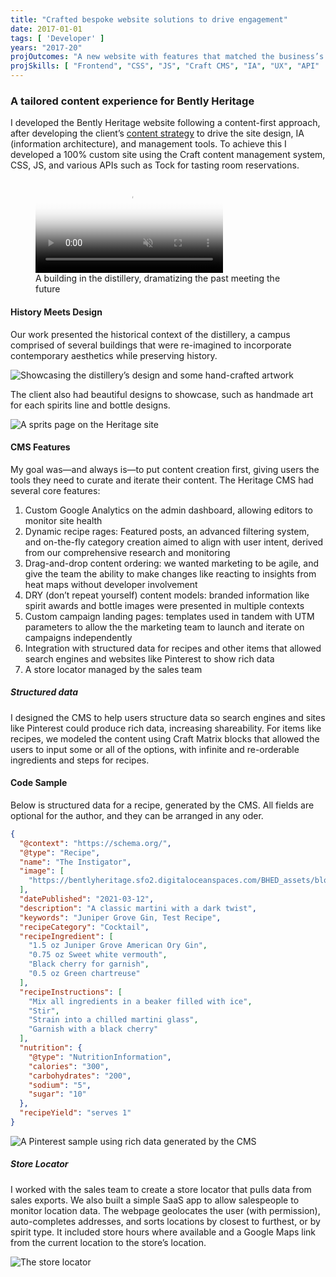 ```yaml
---
title: "Crafted bespoke website solutions to drive engagement"
date: 2017-01-01
tags: [ 'Developer' ]
years: "2017-20"
projOutcomes: "A new website with features that matched the business’s content needs, their brand look and feel, and had features like rich content and store locators that let the marketing team keep their hands on the steering wheel."
projSkills: [ "Frontend", "CSS", "JS", "Craft CMS", "IA", "UX", "API"  ]
---
```


### A tailored content experience for Bently Heritage

I developed the Bently Heritage website following a content-first approach, after developing the client&rsquo;s [content strategy](/projects/heritage-content-strategy) to drive the site design, IA (information architecture), and management tools. To achieve this I developed a 100% custom site using the Craft content management system, CSS, JS, and various APIs such as Tock for tasting room reservations.

<figure>
<video autoplay loop muted playsinline poster="/mill-slide-cover.webp">
  <source src="/mill-slide.mp4" type="video/mp4">
</video>
<figcaption>A building in the distillery, dramatizing the past meeting the future</figcaption>
</figure>

#### History Meets Design

Our work presented the historical context of the distillery, a campus  comprised of several buildings that were re-imagined to incorporate contemporary aesthetics while preserving history. 

![Showcasing the distillery&rsquo;s design and some hand-crafted artwork](/heritage-preservation.webp)

The client also had beautiful designs to showcase, such as handmade art for each spirits line and bottle designs. 

![A sprits page on the Heritage site](/heritage-jg.webp)

#### CMS Features

My goal was—and always is—to put content creation first, giving users the tools they need to curate and iterate their content. The Heritage CMS had several core features:

1. Custom Google Analytics on the admin dashboard, allowing editors to monitor site health
1. Dynamic recipe rages: Featured posts, an advanced filtering system, and on-the-fly category creation aimed to align with user intent, derived from our comprehensive research and monitoring
1. Drag-and-drop content ordering: we wanted marketing to be agile, and give the team the ability to make changes like reacting to insights from heat maps without developer involvement 
1. DRY (don&rsquo;t repeat yourself) content models: branded information like spirit awards and bottle images were presented in multiple contexts
1. Custom campaign landing pages: templates used in tandem with UTM parameters to allow the the marketing team to launch and iterate on campaigns independently
1. Integration with structured data for recipes and other items that allowed search engines and websites like Pinterest to show rich data
1. A store locator managed by the sales team

##### Structured data

I designed the CMS to help users structure data so search engines and sites like Pinterest could produce rich data, increasing shareability. For items like recipes, we modeled the content using Craft Matrix blocks that allowed the users to input some or all of the options, with infinite and re-orderable ingredients and steps for recipes. 

#### Code Sample

Below is structured data for a recipe, generated by the CMS. All fields are optional for the author, and they can be arranged in any oder. 

```json
{
  "@context": "https://schema.org/",
  "@type": "Recipe",
  "name": "The Instigator",
  "image": [
    "https://bentlyheritage.sfo2.digitaloceanspaces.com/BHED_assets/blog-assets/opt_Gin-Cocktails_2021-02-23-192837.webp"
  ],
  "datePublished": "2021-03-12",
  "description": "A classic martini with a dark twist",
  "keywords": "Juniper Grove Gin, Test Recipe",
  "recipeCategory": "Cocktail",
  "recipeIngredient": [
    "1.5 oz Juniper Grove American Ory Gin",
    "0.75 oz Sweet white vermouth",
    "Black cherry for garnish",
    "0.5 oz Green chartreuse"
  ],
  "recipeInstructions": [
    "Mix all ingredients in a beaker filled with ice",
    "Stir",
    "Strain into a chilled martini glass",
    "Garnish with a black cherry"
  ],
  "nutrition": {
    "@type": "NutritionInformation",
    "calories": "300",
    "carbohydrates": "200",
    "sodium": "5",
    "sugar": "10"
  },
  "recipeYield": "serves 1"
}
```

![A Pinterest sample using rich data generated by the CMS](/pinterest-rich-data.webp)

##### Store Locator

I worked with the sales team to create a store locator that pulls data from sales exports. We also built a simple SaaS app to allow salespeople to monitor location data. The webpage geolocates the user (with permission), auto-completes addresses, and sorts locations by closest to furthest, or by spirit type. It included store hours where available and a Google Maps link from the current location to the store&rsquo;s location. 

![The store locator](/store-locator.webp)
